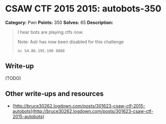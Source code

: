 # CSAW CTF 2015 2015: autobots-350

**Category:** Pwn
**Points:** 350
**Solves:** 65
**Description:**

> I hear bots are playing ctfs now.
>
> Note: Aslr has now been disabled for this challenge
>
> `nc 54.86.195.190 8888`
>
>


## Write-up

(TODO)

## Other write-ups and resources

* [http://bruce30262.logdown.com/posts/301623-csaw-ctf-2015-autobots](http://bruce30262.logdown.com/posts/301623-csaw-ctf-2015-autobots)
